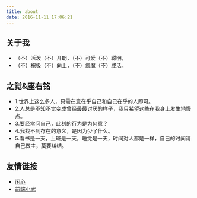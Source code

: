 ```yaml
---
title: about
date: 2016-11-11 17:06:21
---
```


## 关于我
* （不）活泼（不）开朗，（不）可爱（不）聪明，
* （不）积极（不）向上，（不）疯魔（不）成活。

## 之觉&座右铭
* 1.世界上这么多人，只需在意在乎自己和自己在乎的人即可。
* 2.人总是不知不觉变成曾经最最讨厌的样子，我只希望这些在我身上发生地慢点。
* 3.要经常问自己，此刻的行为是为何意？
* 4.我找不到存在的意义，是因为少了什么。
* 5.看书是一天，上班是一天，睡觉是一天，时间对人都是一样，自己的时间请自己做主，莫要纠结。

## 友情链接

*  [闲心](http://sentsin.com/ "")
*  [前端小武](https://xuexb.com/ "")

	

